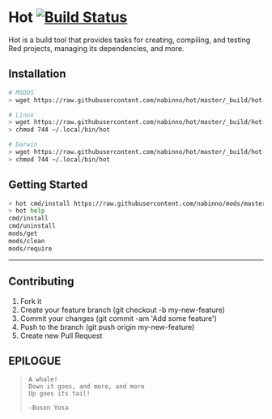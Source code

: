 # Hot [![Build Status](https://travis-ci.com/nabinno/hot.svg)](https://travis-ci.com/nabinno/hot/builds)
Hot is a build tool that provides tasks for creating, compiling, and testing Red projects, managing its dependencies, and more.

## Installation
```sh
# MSDOS
> wget https://raw.githubusercontent.com/nabinno/hot/master/_build/hot-msdos.exe -outf ~/.local/bin/hot.exe

# Linux
> wget https://raw.githubusercontent.com/nabinno/hot/master/_build/hot-linux -O ~/.local/bin/hot
> chmod 744 ~/.local/bin/hot

# Darwin
> wget https://raw.githubusercontent.com/nabinno/hot/master/_build/hot-darwin -O ~/.local/bin/hot
> chmod 744 ~/.local/bin/hot
```

## Getting Started
```sh
> hot cmd/install https://raw.githubusercontent.com/nabinno/mods/master/mods.red
> hot help
cmd/install
cmd/uninstall
mods/get
mods/clean
mods/require
```

---

## Contributing
1. Fork it
2. Create your feature branch (git checkout -b my-new-feature)
3. Commit your changes (git commit -am 'Add some feature')
4. Push to the branch (git push origin my-new-feature)
5. Create new Pull Request

## EPILOGUE
>     A whale!
>     Down it goes, and more, and more
>     Up goes its tail!
>
>     -Buson Yosa
